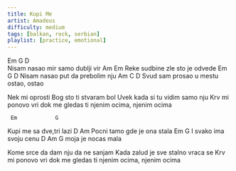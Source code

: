 ```yaml
---
title: Kupi Me
artist: Amadeus
difficulty: medium
tags: [balkan, rock, serbian]
playlist: [practice, emotional]
---
```


Em          G               D  
Nisam nasao mir samo dublji vir
             Am             Em 
Reke sudbine zle sto je odvede
Em          G               D
Nisam nasao put da prebolim nju
         Am           C            D
Svud sam prosao u mestu ostao, ostao

Nek mi oprosti Bog sto ti stvaram bol
Uvek kada si tu vidim samo nju
Krv mi ponovo vri dok me gledas ti njenim ocima, njenim ocima

     Em            G
Kupi me sa dve,tri lazi
      D               Am
Pocni tamo gde je ona stala
        Em           G
I svako ima svoju cenu
  D             Am
G moja je nocas mala

Kome srce da dam nju da ne sanjam
Kada zalud je sve stalno vraca se
Krv mi ponovo vri dok me gledas ti njenim ocima, njenim ocima
